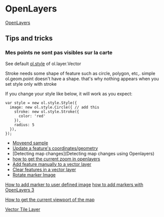 # OpenLayers

[OpenLayers](https://openlayers.org/)

## Tips and tricks

### Mes points ne sont pas visibles sur la carte

See default [ol.style](http://openlayers.org/en/latest/apidoc/ol.style.html) of ol.layer.Vector

Stroke needs some shape of feature such as circle, polygon, etc,. simple ol.geom.point doesn't have a shape. that's why nothing appears when you set style only with stroke

If you change your style like below, it will work as you expect:
```
var style = new ol.style.Style({
  image: new ol.style.Circle({ // add this
    stroke: new ol.style.Stroke({
      color: 'red'
    }),
    radius: 5
  }),
});
```

- [Moveend sample](https://openlayers.org/en/latest/examples/moveend.html)
- [Update a feature's coordinates/geometry](https://gis.stackexchange.com/questions/189462/update-a-features-coordinates-geometry)
- [Detecting map changes](Detecting map changes using Openlayers)
- [how to get the current zoom in openlayers](https://stackoverflow.com/questions/39017806/how-to-get-the-current-zoom-in-openlayers)
- [Add feature manually to a vector layer](https://gis.stackexchange.com/questions/153092/add-feature-manually-to-a-vector-layer-in-ol3)
- [Clear features in a vector layer](https://gis.stackexchange.com/questions/251770/how-can-i-clear-a-vector-layer-features-in-openlayers-4)
- [Rotate marker Image](https://openlayers.org/en/latest/apidoc/module-ol_style_Icon.html)

[How to add marker to user defined image](https://gis.stackexchange.com/questions/176510/how-to-add-marker-to-user-defined-image-in-openlayers-3)
[how to add markers with OpenLayers 3](https://stackoverflow.com/questions/24315801/how-to-add-markers-with-openlayers-3)

[How to get the current viewport of the map](https://stackoverflow.com/questions/8988453/how-to-get-the-current-viewport-of-the-map-out-of-openlayers-as-geometry-boundi)

[Vector Tile Layer](https://openlayers.org/workshop/en/vectortile/map.html)
